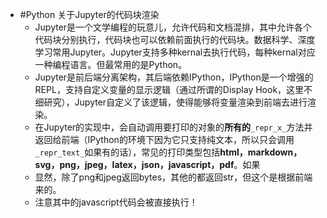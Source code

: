 - #Python 关于Jupyter的代码块渲染
	- Jupyter是一个文学编程的玩意儿，允许代码和文档混排，其中允许各个代码块分别执行，代码块也可以依赖前面执行的代码块。数据科学、深度学习常用Jupyter。Jupyter支持多种kernal去执行代码，每种kernal对应一种编程语言。但最常用的是Python。
	- Jupyter是前后端分离架构，其后端依赖IPython，IPython是一个增强的REPL，支持自定义变量的显示逻辑（通过所谓的Display Hook，这里不细研究），Jupyter自定义了该逻辑，使得能够将变量渲染到前端去进行渲染。
	- 在Jupyter的实现中，会自动调用要打印的对象的**所有的**`_repr_x_`方法并返回给前端（IPython的环境下因为它只支持纯文本，所以只会调用`_repr_text_`如果有的话），常见的打印类型包括**html，markdown，svg，png，jpeg，latex，json，javascript，pdf**。如果
	- 显然，除了png和jpeg返回bytes，其他的都返回str，但这个是根据前端来的。
	- 注意其中的javascript代码会被直接执行！